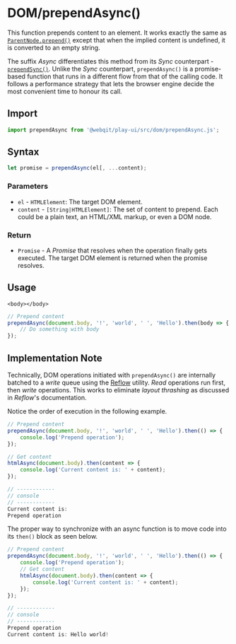# DOM/prependAsync\(\)

This function prepends content to an element. It works exactly the same as [`ParentNode.prepend()`](https://developer.mozilla.org/en-US/docs/Web/API/ParentNode/prepend) except that when the implied content is undefined, it is converted to an empty string.

The suffix *Async* differentiates this method from its *Sync* counterpart - [`prependSync()`](../prependsync). Unlike the *Sync* counterpart, `prependAsync()` is a promise-based function that runs in a different flow from that of the calling code. It follows a performance strategy that lets the browser engine decide the most convenient time to honour its call.

## Import

```javascript
import prependAsync from '@webqit/play-ui/src/dom/prependAsync.js';
```

## Syntax

```javascript
let promise = prependAsync(el[, ...content);
```

### Parameters

* `el` - `HTMLElement`: The target DOM element.
* `content` - `[String|HTMLElement]`: The set of content to prepend. Each could be a plain text, an HTML/XML markup, or even a DOM node.

### Return

* `Promise` - A _Promise_ that resolves when the operation finally gets executed. The target DOM element is returned when the promise resolves.

## Usage

```markup
<body></body>
```

```javascript
// Prepend content
prependAsync(document.body, '!', 'world', ' ', 'Hello').then(body => {
    // Do something with body
});
```

## Implementation Note
Technically, DOM operations initiated with `prependAsync()` are internally batched to a *write* queue using the [Reflow](../../concepts#async-dom) utility. *Read* operations run first, then *write* operations. This works to eliminate *layout thrashing* as discussed in *Reflow*'s documentation.

Notice the order of execution in the following example.

```javascript
// Prepend content
prependAsync(document.body, '!', 'world', ' ', 'Hello').then(() => {
    console.log('Prepend operation');
});

// Get content
htmlAsync(document.body).then(content => {
    console.log('Current content is: ' + content);
});

// ------------
// console
// ------------
Current content is: 
Prepend operation
```

The proper way to synchronize with an async function is to move code into its `then()` block as seen below.

```javascript
// Prepend content
prependAsync(document.body, '!', 'world', ' ', 'Hello').then(() => {
    console.log('Prepend operation');
    // Get content
    htmlAsync(document.body).then(content => {
        console.log('Current content is: ' + content);
    });
});

// ------------
// console
// ------------
Prepend operation
Current content is: Hello world!
```

